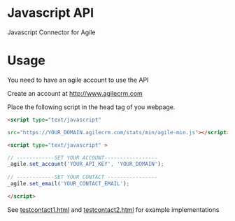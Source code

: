 # Javascript API
Javascript Connector for Agile

# Usage
You need to have an agile account to use the API

Create an account at http://www.agilecrm.com

Place the following script in the head tag of you webpage.

```html
<script type="text/javascript" 

src="https://YOUR_DOMAIN.agilecrm.com/stats/min/agile-min.js"></script>

<script type="text/javascript" >

// ------------SET YOUR ACCOUNT-----------------
_agile.set_account('YOUR_API_KEY', 'YOUR_DOMAIN');
        
// ------------SET YOUR CONTACT ----------------
_agile.set_email('YOUR_CONTACT_EMAIL');

</script>
```
See [testcontact1.html](https://github.com/agilecrm/javascript-api/blob/master/testcontact1.html) and [testcontact2.html](https://github.com/agilecrm/javascript-api/blob/master/testcontact2.html) for example implementations
